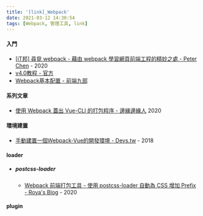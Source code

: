 ```yaml
---
title: '[link]_Webpack'
date: 2021-03-12 14:30:54
tags: [Webpack, 管理工具, link]
---
```


#### 入門
  - [[iT邦] 尋覓 webpack - 藉由 webpack 學習網頁前端工程的精妙之處 - Peter Chen](https://ithelp.ithome.com.tw/users/20107789/ironman/3332) - 2020
  - [v4.0教程 - 官方](https://webpack.docschina.org/concepts/)
  - [Webpack基本配置 - 前端九部](https://www.yuque.com/fe9/basic/fnvdeu)

<!-- more -->

#### 系列文章
  - [使用 Webpack 蓋出 Vue-CLI 的打包程序 - 邊緣邊緣人](https://shunnnet.github.io/blog/2020/04/07/%E4%BD%BF%E7%94%A8%20Webpack%20%E8%93%8B%E5%87%BA%20Vue-CLI%20%E7%9A%84%E6%89%93%E5%8C%85%E7%A8%8B%E5%BA%8F/) 2020

#### 環境建置
  - [手動建置一個Webpack-Vue的開發環境 - Devs.tw](https://devs.tw/post/60) - 2018

#### loader
  - ##### postcss-loader
    - [Webpack 前端打包工具 - 使用 postcss-loader 自動為 CSS 增加 Prefix - Roya's Blog](https://awdr74100.github.io/2020-03-05-webpack-postcssloader/) - 2020

#### plugin